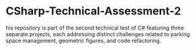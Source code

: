 # CSharp-Technical-Assessment-2
his repository is part of the second technical test of C# featuring three separate projects, each addressing distinct challenges related to parking space management, geometric figures, and code refactoring.
